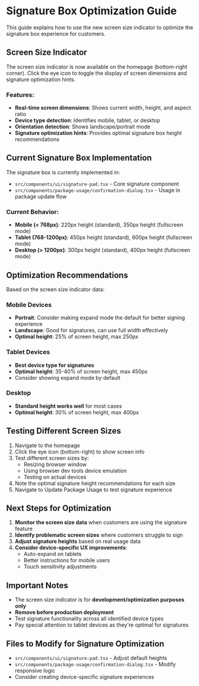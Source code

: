 # Signature Box Optimization Guide

This guide explains how to use the new screen size indicator to optimize the signature box experience for customers.

## Screen Size Indicator

The screen size indicator is now available on the homepage (bottom-right corner). Click the eye icon to toggle the display of screen dimensions and signature optimization hints.

### Features:
- **Real-time screen dimensions**: Shows current width, height, and aspect ratio
- **Device type detection**: Identifies mobile, tablet, or desktop
- **Orientation detection**: Shows landscape/portrait mode
- **Signature optimization hints**: Provides optimal signature box height recommendations

## Current Signature Box Implementation

The signature box is currently implemented in:
- `src/components/ui/signature-pad.tsx` - Core signature component
- `src/components/package-usage/confirmation-dialog.tsx` - Usage in package update flow

### Current Behavior:
- **Mobile (< 768px)**: 220px height (standard), 350px height (fullscreen mode)
- **Tablet (768-1200px)**: 450px height (standard), 600px height (fullscreen mode)  
- **Desktop (> 1200px)**: 300px height (standard), 400px height (fullscreen mode)

## Optimization Recommendations

Based on the screen size indicator data:

### Mobile Devices
- **Portrait**: Consider making expand mode the default for better signing experience
- **Landscape**: Good for signatures, can use full width effectively
- **Optimal height**: 25% of screen height, max 250px

### Tablet Devices
- **Best device type for signatures**
- **Optimal height**: 35-40% of screen height, max 450px
- Consider showing expand mode by default

### Desktop
- **Standard height works well** for most cases
- **Optimal height**: 30% of screen height, max 400px

## Testing Different Screen Sizes

1. Navigate to the homepage
2. Click the eye icon (bottom-right) to show screen info
3. Test different screen sizes by:
   - Resizing browser window
   - Using browser dev tools device emulation
   - Testing on actual devices
4. Note the optimal signature height recommendations for each size
5. Navigate to Update Package Usage to test signature experience

## Next Steps for Optimization

1. **Monitor the screen size data** when customers are using the signature feature
2. **Identify problematic screen sizes** where customers struggle to sign
3. **Adjust signature heights** based on real usage data
4. **Consider device-specific UX improvements**:
   - Auto-expand on tablets
   - Better instructions for mobile users
   - Touch sensitivity adjustments

## Important Notes

- The screen size indicator is for **development/optimization purposes only**
- **Remove before production deployment**
- Test signature functionality across all identified device types
- Pay special attention to tablet devices as they're optimal for signatures

## Files to Modify for Signature Optimization

- `src/components/ui/signature-pad.tsx` - Adjust default heights
- `src/components/package-usage/confirmation-dialog.tsx` - Modify responsive logic
- Consider creating device-specific signature experiences 